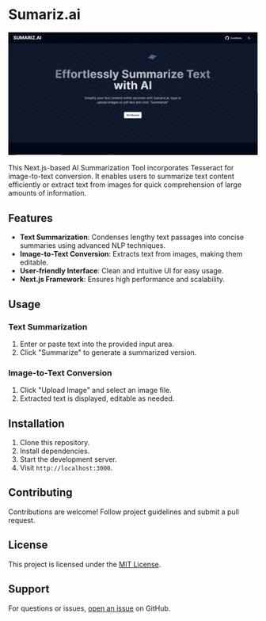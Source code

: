 # Sumariz.ai

<img src="public/preview.PNG" alt="https://github.com/Ekep-Obasi" />


This Next.js-based AI Summarization Tool incorporates Tesseract for image-to-text conversion. It enables users to summarize text content efficiently or extract text from images for quick comprehension of large amounts of information.

## Features

- **Text Summarization**: Condenses lengthy text passages into concise summaries using advanced NLP techniques.
- **Image-to-Text Conversion**: Extracts text from images, making them editable.
- **User-friendly Interface**: Clean and intuitive UI for easy usage.
- **Next.js Framework**: Ensures high performance and scalability.

## Usage

### Text Summarization

1. Enter or paste text into the provided input area.
2. Click "Summarize" to generate a summarized version.

### Image-to-Text Conversion

1. Click "Upload Image" and select an image file.
2. Extracted text is displayed, editable as needed.

## Installation

1. Clone this repository.
2. Install dependencies.
3. Start the development server.
4. Visit `http://localhost:3000`.

## Contributing

Contributions are welcome! Follow project guidelines and submit a pull request.

## License

This project is licensed under the [MIT License](LICENSE).

## Support

For questions or issues, [open an issue](https://github.com/your-username/ai-summarization-tool/issues) on GitHub.